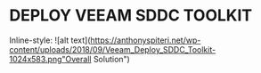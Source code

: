 # DEPLOY VEEAM SDDC TOOLKIT

Inline-style: 
![alt text](https://anthonyspiteri.net/wp-content/uploads/2018/09/Veeam_Deploy_SDDC_Toolkit-1024x583.png"Overall Solution")

